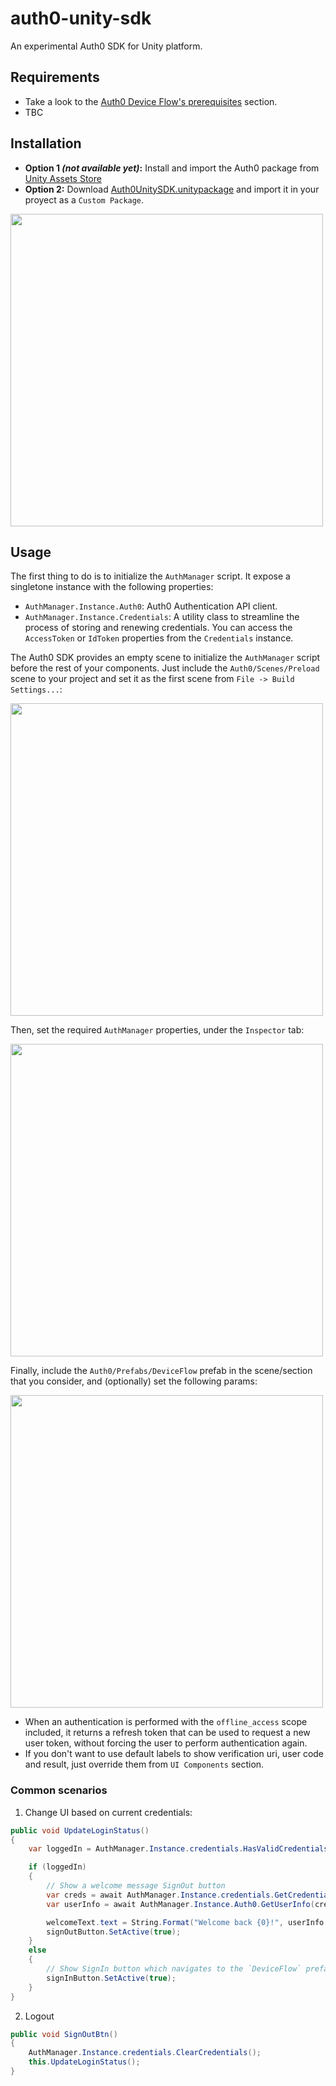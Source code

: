 # auth0-unity-sdk
An experimental Auth0 SDK for Unity platform.

## Requirements

* Take a look to the [Auth0 Device Flow's prerequisites](https://auth0.com/docs/quickstart/native/device/01-login#prerequisites) section.
* TBC

## Installation

* **Option 1 _(not available yet)_:** Install and import the Auth0 package from [Unity Assets Store](https://assetstore.unity.com/)
* **Option 2:** Download [Auth0UnitySDK.unitypackage](TBC) and import it in your proyect as a `Custom Package`.

<img width="500" src="https://user-images.githubusercontent.com/178506/151574518-1a5bad47-cb07-433d-998a-5e1398b8f181.png">

## Usage

The first thing to do is to initialize the `AuthManager` script. It expose a singletone instance with the following properties:

* `AuthManager.Instance.Auth0`: Auth0 Authentication API client.
* `AuthManager.Instance.Credentials`: A utility class to streamline the process of storing and renewing credentials. You can access the `AccessToken` or `IdToken` properties from the `Credentials` instance.

The Auth0 SDK provides an empty scene to initialize the `AuthManager` script before the rest of your components. Just include the `Auth0/Scenes/Preload` scene to your project and set it as the first scene from `File -> Build Settings...`:

<img width="500" src="https://user-images.githubusercontent.com/178506/151579578-d28f7698-0bb5-4075-b2b5-b441a238ae44.png">

Then, set the required `AuthManager` properties, under the `Inspector` tab:

<img width="500" src="https://user-images.githubusercontent.com/178506/151585295-818fa303-41e2-4e21-93b9-081717c0f91d.png">

Finally, include the `Auth0/Prefabs/DeviceFlow` prefab in the scene/section that you consider, and (optionally) set the following params:

<img width="500" src="https://user-images.githubusercontent.com/178506/151587301-ea28bc25-6a7e-44eb-904b-ad4b329b3227.png">

* When an authentication is performed with the `offline_access` scope included, it returns a refresh token that can be used to request a new user token, without forcing the user to perform authentication again.
* If you don't want to use default labels to show verification uri, user code and result, just override them from `UI Components` section.

### Common scenarios

1. Change UI based on current credentials:

```c#
public void UpdateLoginStatus()
{
    var loggedIn = AuthManager.Instance.credentials.HasValidCredentials();

    if (loggedIn)
    {
        // Show a welcome message SignOut button
        var creds = await AuthManager.Instance.credentials.GetCredentials();
        var userInfo = await AuthManager.Instance.Auth0.GetUserInfo(creds.AccessToken);

        welcomeText.text = String.Format("Welcome back {0}!", userInfo.FullName);
        signOutButton.SetActive(true);
    }
    else
    {
        // Show SignIn button which navigates to the `DeviceFlow` prefab.
        signInButton.SetActive(true);
    }
}
```

2. Logout

```cs
public void SignOutBtn()
{
    AuthManager.Instance.credentials.ClearCredentials();
    this.UpdateLoginStatus();
}
```
